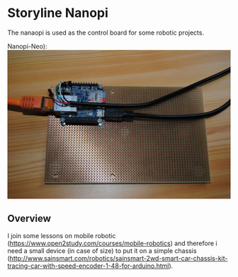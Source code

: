 Storyline Nanopi
================

The nanaopi is used as the control board for some robotic projects.

Nanopi-Neo):
![Alt text](../../pics/nanopi.jpg?raw=true "Nanopi-Neo")

Overview
--------

I join some lessons on mobile robotic (https://www.open2study.com/courses/mobile-robotics) and therefore i need a small device (in case of size) to put it on a simple chassis (http://www.sainsmart.com/robotics/sainsmart-2wd-smart-car-chassis-kit-tracing-car-with-speed-encoder-1-48-for-arduino.html).


